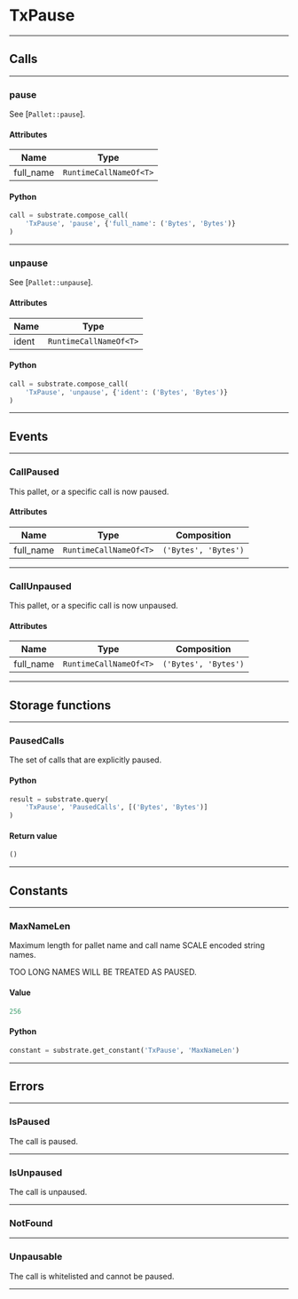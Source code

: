 
# TxPause

---------
## Calls

---------
### pause
See [`Pallet::pause`].
#### Attributes
| Name | Type |
| -------- | -------- | 
| full_name | `RuntimeCallNameOf<T>` | 

#### Python
```python
call = substrate.compose_call(
    'TxPause', 'pause', {'full_name': ('Bytes', 'Bytes')}
)
```

---------
### unpause
See [`Pallet::unpause`].
#### Attributes
| Name | Type |
| -------- | -------- | 
| ident | `RuntimeCallNameOf<T>` | 

#### Python
```python
call = substrate.compose_call(
    'TxPause', 'unpause', {'ident': ('Bytes', 'Bytes')}
)
```

---------
## Events

---------
### CallPaused
This pallet, or a specific call is now paused.
#### Attributes
| Name | Type | Composition
| -------- | -------- | -------- |
| full_name | `RuntimeCallNameOf<T>` | ```('Bytes', 'Bytes')```

---------
### CallUnpaused
This pallet, or a specific call is now unpaused.
#### Attributes
| Name | Type | Composition
| -------- | -------- | -------- |
| full_name | `RuntimeCallNameOf<T>` | ```('Bytes', 'Bytes')```

---------
## Storage functions

---------
### PausedCalls
 The set of calls that are explicitly paused.

#### Python
```python
result = substrate.query(
    'TxPause', 'PausedCalls', [('Bytes', 'Bytes')]
)
```

#### Return value
```python
()
```
---------
## Constants

---------
### MaxNameLen
 Maximum length for pallet name and call name SCALE encoded string names.

 TOO LONG NAMES WILL BE TREATED AS PAUSED.
#### Value
```python
256
```
#### Python
```python
constant = substrate.get_constant('TxPause', 'MaxNameLen')
```
---------
## Errors

---------
### IsPaused
The call is paused.

---------
### IsUnpaused
The call is unpaused.

---------
### NotFound

---------
### Unpausable
The call is whitelisted and cannot be paused.

---------